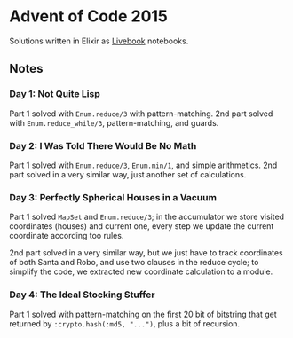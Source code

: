 # Advent of Code 2015

Solutions written in Elixir as [Livebook](https://livebook.dev/) notebooks.

## Notes

### Day 1: Not Quite Lisp

Part 1 solved with `Enum.reduce/3` with pattern-matching. 2nd part solved with `Enum.reduce_while/3`, pattern-matching, and guards.

### Day 2: I Was Told There Would Be No Math

Part 1 solved with `Enum.reduce/3`, `Enum.min/1`, and simple arithmetics. 2nd part solved in a very similar way, just another set of calculations.

### Day 3: Perfectly Spherical Houses in a Vacuum

Part 1 solved `MapSet` and `Enum.reduce/3`; in the accumulator we store visited coordinates (houses) and current one, every step we update the current coordinate according too rules.

2nd part solved in a very similar way, but we just have to track coordinates of both Santa and Robo, and use two clauses in the reduce cycle; to simplify the code, we extracted new coordinate calculation to a module.

### Day 4: The Ideal Stocking Stuffer

Part 1 solved with pattern-matching on the first 20 bit of bitstring that get returned by `:crypto.hash(:md5, "...")`, plus a bit of recursion.
